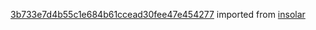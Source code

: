 [3b733e7d4b55c1e684b61ccead30fee47e454277](https://github.com/insolar/insolar/commit/3b733e7d4b55c1e684b61ccead30fee47e454277) imported from [insolar](https://github.com/insolar/insolar)
